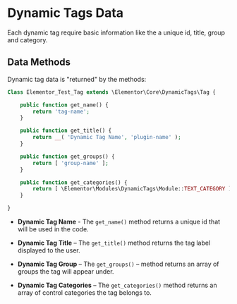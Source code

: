 # Dynamic Tags Data

Each dynamic tag require basic information like the a unique id, title, group and category.

## Data Methods

Dynamic tag data is "returned" by the methods:

```php
Class Elementor_Test_Tag extends \Elementor\Core\DynamicTags\Tag {

	public function get_name() {
		return 'tag-name';
	}

	public function get_title() {
		return __( 'Dynamic Tag Name', 'plugin-name' );
	}

	public function get_groups() {
		return [ 'group-name' ];
	}

	public function get_categories() {
		return [ \Elementor\Modules\DynamicTags\Module::TEXT_CATEGORY ];
	}

}
```

* **Dynamic Tag Name** - The `get_name()` method returns a unique id that will be used in the code.

* **Dynamic Tag Title** – The `get_title()` method returns the tag label displayed to the user.

* **Dynamic Tag Group** – The `get_groups()` – method returns an array of groups the tag will appear under.

* **Dynamic Tag Categories** – The `get_categories()` method returns an array of control categories the tag belongs to.
